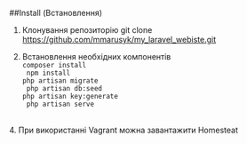 
##Install (Встановлення)

1. Клонування репозиторію
    git clone https://github.com/mmarusyk/my_laravel_webiste.git

3. Встановлення необхідних компонентів <br />
   ``` composer install ``` <br />
   ```  npm install ``` <br />
    ``` php artisan migrate ``` <br />
   ```  php artisan db:seed ``` <br />
    ``` php artisan key:generate ``` <br />
   ```  php artisan serve  ``` <br />
 <br />
4. При використанні Vagrant можна завантажити Homesteat   

